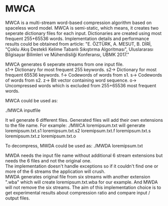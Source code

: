 # MWCA 
MWCA is a multi-stream word-based compression algorithm based on spaceless word model. MWCA is semi-static, which means, it creates two seperate dictionary files for each input. Dictionaries are created using most frequent 255+65536 words. Implementation details and performance results could be obtained from article:
"E. ÖZTÜRK, A. MESUT, B. DİRİ, "Çoklu Akış Destekli Kelime Tabanlı Sıkıştırma Algoritması", Uluslararası Bilgisayar Bilimleri ve Mühendisliği Konferansı, UBMK 2017."  
  
MWCA generates 6 seperate streams from one input file.  
s1-> Dictionary for most frequent 255 keywords. 
s2-> Dictionary for most frequent 65536 keywords. 
f-> Codewords of words from s1. 
s-> Codewords of words from s2. 
z-> Bit vector containing word sequence. 
o-> Uncompressed words which is excluded from 255+65536 most frequent words.  

MWCA could be used as:

./MWCA inputfile

It wil generate 6 different files. Generated files will add their own extensions to the file name. For example:
./MWCA loremipsum.txt will generate
loremipsum.txt.s1 
loremipsum.txt.s2 
loremipsum.txt.f 
loremipsum.txt.s 
loremipsum.txt.z 
loremipsum.txt.o 

To decompress, MWDA could be used as:
./MWDA loremipsum.txt  
  
MWDA needs the input file name without additional 6 stream extensions but needs the 6 files and not the original one.  
The implementation doesn't handle exceptions so if it couldn't find one or more of the 6 streams the application will crush.  
MWDA generates original file from six streams with another extension ".wba" which will create loremipsum.txt.wba for our example. And MWDA will not remove the six streams. The aim of this implementation choice is to get experimental results about compression ratio and compare input / output files.
